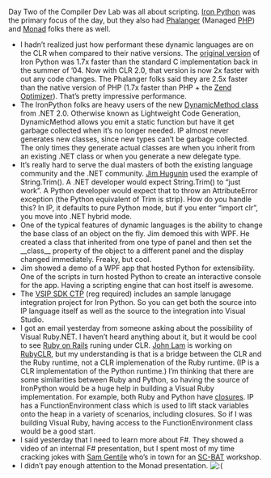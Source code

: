 Day Two of the Compiler Dev Lab was all about scripting. [Iron
Python](http://www.gotdotnet.com/workspaces/workspace.aspx?id=ad7acff7-ab1e-4bcb-99c0-57ac5a3a9742)
was the primary focus of the day, but they also had
[Phalanger](http://www.php-compiler.net/) (Managed
[PHP](http://www.php.net/)) and [Monad](http://blogs.msdn.com/monad/)
folks there as well.

-   I hadn’t realized just how performant these dynamic languages are on
    the CLR when compared to their native versions. The [original
    version](http://www.ironpython.com/) of Iron Python was 1.7x faster
    than the standard C implementation back in the summer of ’04. Now
    with CLR 2.0, that version is now 2x faster with out any code
    changes. The Phalanger folks said they are 2.5x faster than the
    native version of PHP (1.7x faster than PHP + the [Zend
    Optimizer](http://www.zend.com/products/zend_optimizer)). That’s
    pretty impressive performance.
-   The IronPython folks are heavy users of the new [DynamicMethod
    class](http://msdn2.microsoft.com/en-us/library/system.reflection.emit.dynamicmethod(VS.80).aspx)
    from .NET 2.0. Otherwise known as Lightweight Code Generation,
    DynamicMethod allows you emit a static function but have it get
    garbage collected when it’s no longer needed. IP almost never
    generates new classes, since new types can’t be garbage collected.
    The only times they generate actual classes are when you inherit
    from an existing .NET class or when you generate a new delegate
    type.
-   It’s really hard to serve the dual masters of both the existing
    language community and the .NET community. [Jim
    Hugunin](http://blogs.msdn.com/hugunin/default.aspx) used the
    example of String.Trim(). A .NET developer would expect
    String.Trim() to “just work”. A Python developer would expect that
    to throw an AttributeError exception (the Python equivalent of Trim
    is strip). How do you handle this? In IP, it defaults to pure Python
    mode, but if you enter “import clr”, you move into .NET hybrid mode.
-   One of the typical features of dynamic languages is the ability to
    change the base class of an object on the fly. Jim demoed this with
    WPF. He created a class that inherited from one type of panel and
    then set the \_\_class\_\_ property of the object to a different
    panel and the display changed immediately. Freaky, but cool.
-   Jim showed a demo of a WPF app that hosted Python for extensibility.
    One of the scripts in turn hosted Python to create an interactive
    console for the app. Having a scripting engine that can host itself
    is awesome.
-   The [VSIP SDK
    CTP](http://affiliate.vsipmembers.com/affiliate/downloadfiles.aspx) (reg
    required) includes an sample lanugage integration project for Iron
    Python. So you can get both the source into IP language itself as
    well as the source to the integration into Visual Studio.
-   I got an email yesterday from someone asking about the possibility
    of Visual Ruby.NET. I haven’t heard anything about it, but it would
    be cool to see [Ruby on Rails](http://www.rubyonrails.com/) runing
    under CLR. [John Lam](http://www.iunknown.com/) is working on
    [RubyCLR](http://www.iunknown.com/articles/2006/02/20/second-drop-of-rubyclr),
    but my understanding is that is a bridge between the CLR and the
    Ruby runtime, not a CLR implemenation of the Ruby runtime. (IP is a
    CLR implementation of the Python runtime.) I’m thinking that there
    are some similarities between Ruby and Python, so having the source
    of IronPython would be a huge help in building a Visual Ruby
    implementation. For example, both Ruby and Python have
    [closures](http://martinfowler.com/bliki/Closure.html). IP has a
    FunctionEnvironment class which is used to lift stack variables onto
    the heap in a variety of scenarios, including closures. So if I was
    building Visual Ruby, having access to the FunctionEnvironment class
    would be a good start.
-   I said yesterday that I need to learn more about F\#. They showed a
    video of an internal F\# presentation, but I spent most of my time
    cracking jokes with [Sam
    Gentile](http://codebetter.com/blogs/sam.gentile/default.aspx) who’s
    in town for an
    [SC-BAT](http://www.gotdotnet.com/codegallery/codegallery.aspx?id=941d2228-3bb5-42fd-8004-c08595821170)
    workshop.
-   I didn’t pay enough attention to the Monad presentation.
    ![:(](http://devhawk.net/wp-includes/images/smilies/icon_sad.gif)

